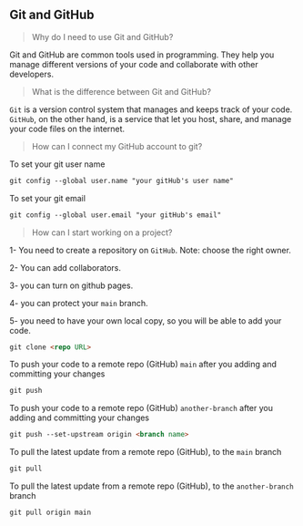 ## Git and GitHub

> Why do I need to use Git and GitHub?

Git and GitHub are common tools used in programming. They help you manage different versions of your code and collaborate with other developers.

> What is the difference between Git and GitHub?

`Git` is a version control system that manages and keeps track of your code. 
`GitHub`, on the other hand, is a service that let you host, share, and manage your code files on the internet.
 
> How can I connect my GitHub account to git?

To set your git user name

```Markdown
git config --global user.name "your gitHub's user name"
```

To set your git email

```Markdown
git config --global user.email "your gitHub's email"
```

> How can I start working on a project?

1- You need to create a repository on `GitHub`. Note: choose the right owner. 

2- You can add collaborators.

3- you can turn on github pages.

4- you can protect your `main` branch.

5- you need to have your own local copy, so you will be able to add your code.

```Markdown
git clone <repo URL>
```


To push your code to a remote repo (GitHub) `main` after you adding and committing your changes

```Markdown
git push
```

To push your code to a remote repo (GitHub) `another-branch` after you adding and committing your changes

```Markdown
git push --set-upstream origin <branch name>
```

To pull the latest update from a remote repo (GitHub), to the `main` branch
```Markdown
git pull
```

To pull the latest update from a remote repo (GitHub), to the `another-branch` branch
```Markdown
git pull origin main
```